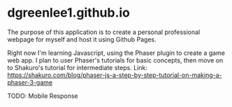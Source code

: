 # dgreenlee1.github.io

The purpose of this application is to create a personal professional webpage for myself and host it using Github Pages.

Right now I'm learning Javascript, using the Phaser plugin to create a game web app. 
I plan to user Phaser's tutorials for basic concepts, then move on to Shakuro's tutorial for intermediate steps. 
Link: https://shakuro.com/blog/phaser-js-a-step-by-step-tutorial-on-making-a-phaser-3-game

TODO:
Mobile Response
